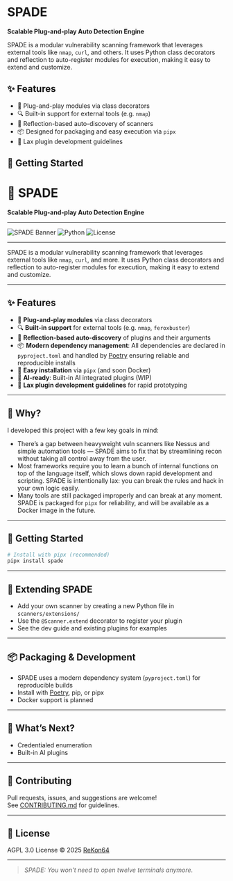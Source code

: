 # SPADE

**Scalable Plug-and-play Auto Detection Engine**

SPADE is a modular vulnerability scanning framework that leverages external tools like `nmap`, `curl`, and others. It uses Python class decorators and reflection to auto-register modules for execution, making it easy to extend and customize.

## ✨ Features

- 🔌 Plug-and-play modules via class decorators
- 🔍 Built-in support for external tools (e.g. `nmap`)
- 🧠 Reflection-based auto-discovery of scanners
- 📦 Designed for packaging and easy execution via `pipx`
- 💬 Lax plugin development guidelines

## 🚀 Getting Started

# 🚀 SPADE

**Scalable Plug-and-play Auto Detection Engine**

---

![SPADE Banner](https://img.shields.io/badge/SPADE-v1.0-purple?style=flat-square)
![Python](https://img.shields.io/badge/python-3.9+-green.svg?style=flat-square)
![License](https://img.shields.io/badge/license-AGPL%203.0-yellow?style=flat-square)

---


SPADE is a modular vulnerability scanning framework that leverages external tools like `nmap`, `curl`, and more. It uses Python class decorators and reflection to auto-register modules for execution, making it easy to extend and customize.

---

## ✨ Features

- 🔌 **Plug-and-play modules** via class decorators
- 🔍 **Built-in support** for external tools (e.g. `nmap`, `feroxbuster`)
- 🧠 **Reflection-based auto-discovery** of plugins and their arguments
- 📦 **Modern dependency management**: All dependencies are declared in `pyproject.toml` and handled by [Poetry](https://python-poetry.org/) ensuring reliable and reproducible installs
- 🚀 **Easy installation** via `pipx` (and soon Docker)
- 🤖 **AI-ready**: Built-in AI integrated plugins (WIP)
- 💬 **Lax plugin development guidelines** for rapid prototyping

---

## 🧐 Why?

I developed this project with a few key goals in mind:

- There’s a gap between heavyweight vuln scanners like Nessus and simple automation tools — SPADE aims to fix that by streamlining recon without taking all control away from the user.
- Most frameworks require you to learn a bunch of internal functions on top of the language itself, which slows down rapid development and scripting. SPADE is intentionally lax: you can break the rules and hack in your own logic easily.
- Many tools are still packaged improperly and can break at any moment. SPADE is packaged for `pipx` for reliability, and will be available as a Docker image in the future.

---

## 🚀 Getting Started

```bash
# Install with pipx (recommended)
pipx install spade
```

---

## 🧩 Extending SPADE

- Add your own scanner by creating a new Python file in `scanners/extensions/`
- Use the `@Scanner.extend` decorator to register your plugin
- See the dev guide and existing plugins for examples

---

## 📦 Packaging & Development

- SPADE uses a modern dependency system (`pyproject.toml`) for reproducible builds
- Install with [Poetry](https://python-poetry.org/), pip, or pipx
- Docker support is planned

---

## 🔮 What’s Next?

- Credentialed enumeration
- Built-in AI plugins

---

## 🤝 Contributing

Pull requests, issues, and suggestions are welcome!  
See [CONTRIBUTING.md](CONTRIBUTING.md) for guidelines.

---

## 📄 License

AGPL 3.0 License © 2025 [ReKon64](https://github.com/ReKon64)

---

> _SPADE: You won't need to open twelve terminals anymore._